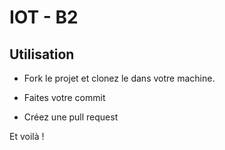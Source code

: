 # IOT - B2

## Utilisation

- Fork le projet et clonez le dans votre machine.

- Faites votre commit 

- Créez une pull request

Et voilà !



